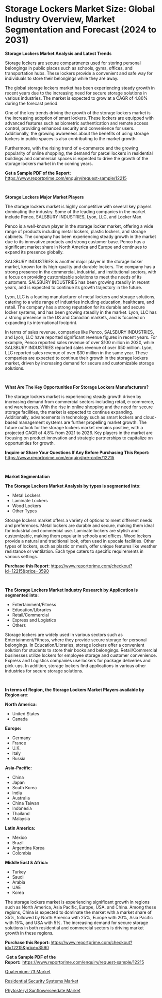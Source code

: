 <p><h1>Storage Lockers Market Size: Global Industry Overview, Market Segmentation and Forecast (2024 to 2031)</h1></p><p><strong>Storage Lockers Market Analysis and Latest Trends</strong></p>
<p><p>Storage lockers are secure compartments used for storing personal belongings in public places such as schools, gyms, offices, and transportation hubs. These lockers provide a convenient and safe way for individuals to store their belongings while they are away.</p><p>The global storage lockers market has been experiencing steady growth in recent years due to the increasing need for secure storage solutions in various industries. The market is expected to grow at a CAGR of 4.80% during the forecast period.</p><p>One of the key trends driving the growth of the storage lockers market is the increasing adoption of smart lockers. These lockers are equipped with advanced features such as biometric authentication and remote access control, providing enhanced security and convenience for users. Additionally, the growing awareness about the benefits of using storage lockers in public spaces is also contributing to the market growth.</p><p>Furthermore, with the rising trend of e-commerce and the growing popularity of online shopping, the demand for parcel lockers in residential buildings and commercial spaces is expected to drive the growth of the storage lockers market in the coming years.</p></p>
<p><strong>Get a Sample PDF of the Report:&nbsp;</strong> <a href="https://www.reportprime.com/enquiry/request-sample/12215">https://www.reportprime.com/enquiry/request-sample/12215</a></p>
<p>&nbsp;</p>
<p><strong>Storage Lockers Major Market Players</strong></p>
<p><p>The storage lockers market is highly competitive with several key players dominating the industry. Some of the leading companies in the market include Penco, SALSBURY INDUSTRIES, Lyon, LLC, and Locker Man.</p><p>Penco is a well-known player in the storage locker market, offering a wide range of products including metal lockers, plastic lockers, and storage cabinets. The company has been experiencing steady growth in the market due to its innovative products and strong customer base. Penco has a significant market share in North America and Europe and continues to expand its presence globally.</p><p>SALSBURY INDUSTRIES is another major player in the storage locker market, known for its high-quality and durable lockers. The company has a strong presence in the commercial, industrial, and institutional sectors, with a focus on providing customizable solutions to meet the needs of its customers. SALSBURY INDUSTRIES has been growing steadily in recent years, and is expected to continue its growth trajectory in the future.</p><p>Lyon, LLC is a leading manufacturer of metal lockers and storage solutions, catering to a wide range of industries including education, healthcare, and retail. The company has a strong reputation for its durable and secure locker systems, and has been growing steadily in the market. Lyon, LLC has a strong presence in the US and Canadian markets, and is focused on expanding its international footprint.</p><p>In terms of sales revenue, companies like Penco, SALSBURY INDUSTRIES, and Lyon, LLC have reported significant revenue figures in recent years. For example, Penco reported sales revenue of over $100 million in 2020, while SALSBURY INDUSTRIES reported sales revenue of over $50 million. Lyon, LLC reported sales revenue of over $30 million in the same year. These companies are expected to continue their growth in the storage lockers market, driven by increasing demand for secure and customizable storage solutions.</p></p>
<p>&nbsp;</p>
<p><strong>What Are The Key Opportunities For Storage Lockers Manufacturers?</strong></p>
<p><p>The storage lockers market is experiencing steady growth driven by increasing demand from commercial sectors including retail, e-commerce, and warehouses. With the rise in online shopping and the need for secure storage facilities, the market is expected to continue expanding. Additionally, advancements in technology such as smart lockers and cloud-based management systems are further propelling market growth. The future outlook for the storage lockers market remains positive, with a projected CAGR of 4.8% from 2021 to 2026. Key players in the market are focusing on product innovation and strategic partnerships to capitalize on opportunities for growth.</p></p>
<p><strong>Inquire or Share Your Questions If Any Before Purchasing This Report:</strong> <a href="https://www.reportprime.com/enquiry/pre-order/12215">https://www.reportprime.com/enquiry/pre-order/12215</a></p>
<p>&nbsp;</p>
<p><strong>Market Segmentation</strong></p>
<p><strong>The Storage Lockers Market Analysis by types is segmented into:</strong></p>
<p><ul><li>Metal Lockers</li><li>Laminate Lockers</li><li>Wood Lockers</li><li>Other Types</li></ul></p>
<p><p>Storage lockers market offers a variety of options to meet different needs and preferences. Metal lockers are durable and secure, making them ideal for industrial and commercial use. Laminate lockers are stylish and customizable, making them popular in schools and offices. Wood lockers provide a natural and traditional look, often used in upscale facilities. Other types of lockers, such as plastic or mesh, offer unique features like weather resistance or ventilation. Each type caters to specific requirements in various settings.</p></p>
<p><strong>Purchase this Report:&nbsp;</strong><a href="https://www.reportprime.com/checkout?id=12215&price=3590">https://www.reportprime.com/checkout?id=12215&price=3590</a></p>
<p>&nbsp;</p>
<p><strong>The Storage Lockers Market Industry Research by Application is segmented into:</strong></p>
<p><ul><li>Entertainment/Fitness</li><li>Education/Libraries</li><li>Retail/Commercial</li><li>Express and Logistics</li><li>Others</li></ul></p>
<p><p>Storage lockers are widely used in various sectors such as Entertainment/Fitness, where they provide secure storage for personal belongings. In Education/Libraries, storage lockers offer a convenient solution for students to store their books and belongings. Retail/Commercial businesses utilize lockers for employee storage and customer convenience. Express and Logistics companies use lockers for package deliveries and pick-ups. In addition, storage lockers find applications in various other industries for secure storage solutions.</p></p>
<p>&nbsp;</p>
<p><strong>In terms of Region, the Storage Lockers Market Players available by Region are:</strong></p>
<p>
    <p> <strong> North America: </strong>
        <ul>
            <li>United States</li>
            <li>Canada</li>
        </ul>
        </p> 
    <p> <strong> Europe: </strong>
        <ul>
            <li>Germany</li>
            <li>France</li>
            <li>U.K.</li>
            <li>Italy</li>
            <li>Russia</li>
        </ul>
        </p> 
    <p> <strong> Asia-Pacific: </strong>
        <ul>
            <li>China</li>
            <li>Japan</li>
            <li>South Korea</li>
            <li>India</li>
            <li>Australia</li>
            <li>China Taiwan</li>
            <li>Indonesia</li>
            <li>Thailand</li>
            <li>Malaysia</li>
        </ul>
        </p> 
    <p> <strong> Latin America: </strong>
        <ul>
            <li>Mexico</li>
            <li>Brazil</li>
            <li>Argentina Korea</li>
            <li>Colombia</li>
        </ul>
        </p> 
    <p> <strong> Middle East & Africa: </strong>
        <ul>
            <li>Turkey</li>
            <li>Saudi</li>
            <li>Arabia</li>
            <li>UAE</li>
            <li>Korea</li>
        </ul>
    </p>
    </p>
<p><p>The storage lockers market is experiencing significant growth in regions such as North America, Asia Pacific, Europe, USA, and China. Among these regions, China is expected to dominate the market with a market share of 35%, followed by North America with 25%, Europe with 20%, Asia Pacific with 15%, and USA with 5%. The increasing demand for secure storage solutions in both residential and commercial sectors is driving market growth in these regions.</p></p>
<p><strong>Purchase this Report: </strong><a href="https://www.reportprime.com/checkout?id=12215&price=3590">https://www.reportprime.com/checkout?id=12215&price=3590</a></p>
<p>&nbsp;<strong>Get a Sample PDF of the Report:&nbsp;&nbsp;</strong><a href="https://www.reportprime.com/enquiry/request-sample/12215">https://www.reportprime.com/enquiry/request-sample/12215</a></p>
<p><strong></strong></p>
<p><p><a href="https://frill-swim-3cd.notion.site/Quaternium-73-Market-Size-Market-Trends-and-Growth-Outlook-forecasted-for-period-from-2024-to-2031-c25615740df447018c5ef55e2c0334e4">Quaternium-73 Market</a></p><p><a href="https://github.com/singletonthaxterkelliehr2df/Market-Research-Report-List-1/blob/main/residential-security-systems-market.md">Residential Security Systems Market</a></p><p><a href="https://gentle-editor-9db.notion.site/Phytosteryl-Sunflowerseedate-Market-Research-Report-Forecasted-for-Period-from-2024-2031-by-Marke-28c47c65585b40b185b8b89048839a7d">Phytosteryl Sunflowerseedate Market</a></p></p>